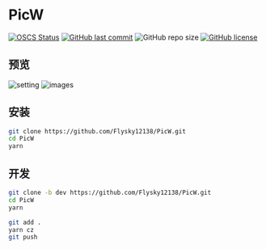 # PicW

[![OSCS Status](https://www.oscs1024.com/platform/badge/Flysky12138/PicW.svg?size=small)](https://www.murphysec.com/dr/DPyZpGkNcCP12oul7S)
[![GitHub last commit](https://img.shields.io/github/last-commit/Flysky12138/PicW)](https://github.com/Flysky12138/PicW/commits/master)
![GitHub repo size](https://img.shields.io/github/repo-size/Flysky12138/PicW)
[![GitHub license](https://img.shields.io/github/license/Flysky12138/PicW)](https://github.com/Flysky12138/PicW/blob/master/LICENSE)

## 预览

![setting](https://cdn.jsdelivr.net/gh/Flysky12138/warehouse/PicW/picw/0d6a297e1449500b7b65421638893337.webp)
![images](https://cdn.jsdelivr.net/gh/Flysky12138/warehouse//PicW/picw/633abad24cdbabe5c75a30c08ad50ca1.gif)

## 安装

```bash
git clone https://github.com/Flysky12138/PicW.git
cd PicW
yarn
```

## 开发

```bash
git clone -b dev https://github.com/Flysky12138/PicW.git
cd PicW
yarn

git add .
yarn cz
git push
```
